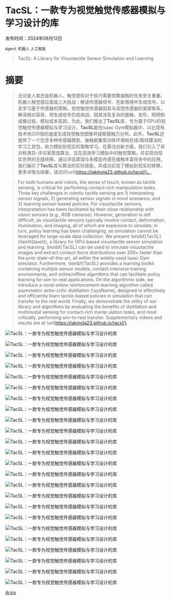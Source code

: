 # TacSL：一款专为视觉触觉传感器模拟与学习设计的库

发布时间：2024年08月12日

`Agent` `机器人` `人工智能`

> TacSL: A Library for Visuotactile Sensor Simulation and Learning

# 摘要

> 无论是人类还是机器人，触觉感知对于执行需要频繁接触的任务至关重要。机器人触觉感应面临三大挑战：解读传感器信号、在新情境中生成信号、以及学习基于传感器的策略。视觉触觉传感器因其与视觉传感器的紧密联系，解读相对容易，但生成信号仍具挑战，因其涉及复杂的接触、变形、照明和成像过程，模拟成本高昂。为此，我们推出了**TacSL**库，专为基于GPU的视觉触觉传感器模拟与学习设计。**TacSL**能在Isaac Gym模拟器中，以比现有技术快200倍的速度生成视觉触觉图像并提取接触力分布。此外，**TacSL**还提供了一个包含多种传感器模型、接触密集型训练环境和在线/离线算法的学习工具包，助力模拟到现实的策略学习。在算法创新方面，我们引入了非对称演员-评论家蒸馏算法，旨在高效学习模拟中的触觉策略，并实现向现实世界的无缝转移。通过评估蒸馏与多模态传感在接触丰富任务中的应用，我们展示了**TacSL**库与算法的实际效能，并成功实现了模拟到现实的转移。更多详情与结果，请访问\url{https://iakinola23.github.io/tacsl/}。

> For both humans and robots, the sense of touch, known as tactile sensing, is critical for performing contact-rich manipulation tasks. Three key challenges in robotic tactile sensing are 1) interpreting sensor signals, 2) generating sensor signals in novel scenarios, and 3) learning sensor-based policies. For visuotactile sensors, interpretation has been facilitated by their close relationship with vision sensors (e.g., RGB cameras). However, generation is still difficult, as visuotactile sensors typically involve contact, deformation, illumination, and imaging, all of which are expensive to simulate; in turn, policy learning has been challenging, as simulation cannot be leveraged for large-scale data collection. We present \textbf{TacSL} (\textit{taxel}), a library for GPU-based visuotactile sensor simulation and learning. \textbf{TacSL} can be used to simulate visuotactile images and extract contact-force distributions over $200\times$ faster than the prior state-of-the-art, all within the widely-used Isaac Gym simulator. Furthermore, \textbf{TacSL} provides a learning toolkit containing multiple sensor models, contact-intensive training environments, and online/offline algorithms that can facilitate policy learning for sim-to-real applications. On the algorithmic side, we introduce a novel online reinforcement-learning algorithm called asymmetric actor-critic distillation (\sysName), designed to effectively and efficiently learn tactile-based policies in simulation that can transfer to the real world. Finally, we demonstrate the utility of our library and algorithms by evaluating the benefits of distillation and multimodal sensing for contact-rich manip ulation tasks, and most critically, performing sim-to-real transfer. Supplementary videos and results are at \url{https://iakinola23.github.io/tacsl/}.

![TacSL：一款专为视觉触觉传感器模拟与学习设计的库](../../../paper_images/2408.06506/x1.png)

![TacSL：一款专为视觉触觉传感器模拟与学习设计的库](../../../paper_images/2408.06506/x2.png)

![TacSL：一款专为视觉触觉传感器模拟与学习设计的库](../../../paper_images/2408.06506/x3.png)

![TacSL：一款专为视觉触觉传感器模拟与学习设计的库](../../../paper_images/2408.06506/x4.png)

![TacSL：一款专为视觉触觉传感器模拟与学习设计的库](../../../paper_images/2408.06506/x5.png)

![TacSL：一款专为视觉触觉传感器模拟与学习设计的库](../../../paper_images/2408.06506/x6.png)

![TacSL：一款专为视觉触觉传感器模拟与学习设计的库](../../../paper_images/2408.06506/x7.png)

![TacSL：一款专为视觉触觉传感器模拟与学习设计的库](../../../paper_images/2408.06506/x8.png)

![TacSL：一款专为视觉触觉传感器模拟与学习设计的库](../../../paper_images/2408.06506/x9.png)

![TacSL：一款专为视觉触觉传感器模拟与学习设计的库](../../../paper_images/2408.06506/x10.png)

![TacSL：一款专为视觉触觉传感器模拟与学习设计的库](../../../paper_images/2408.06506/x11.png)

![TacSL：一款专为视觉触觉传感器模拟与学习设计的库](../../../paper_images/2408.06506/x12.png)

![TacSL：一款专为视觉触觉传感器模拟与学习设计的库](../../../paper_images/2408.06506/peg_placement_by_location_real.png)

![TacSL：一款专为视觉触觉传感器模拟与学习设计的库](../../../paper_images/2408.06506/calibration_tactile_RGB_and_setup.png)

![TacSL：一款专为视觉触觉传感器模拟与学习设计的库](../../../paper_images/2408.06506/x13.png)

![TacSL：一款专为视觉触觉传感器模拟与学习设计的库](../../../paper_images/2408.06506/x14.png)

![TacSL：一款专为视觉触觉传感器模拟与学习设计的库](../../../paper_images/2408.06506/x15.png)

![TacSL：一款专为视觉触觉传感器模拟与学习设计的库](../../../paper_images/2408.06506/x16.png)

![TacSL：一款专为视觉触觉传感器模拟与学习设计的库](../../../paper_images/2408.06506/gelsight_R15_sim_v_real.png)

![TacSL：一款专为视觉触觉传感器模拟与学习设计的库](../../../paper_images/2408.06506/gelsight_r15_and_mini.png)

![TacSL：一款专为视觉触觉传感器模拟与学习设计的库](../../../paper_images/2408.06506/x17.png)

![TacSL：一款专为视觉触觉传感器模拟与学习设计的库](../../../paper_images/2408.06506/x18.png)

![TacSL：一款专为视觉触觉传感器模拟与学习设计的库](../../../paper_images/2408.06506/x19.png)

![TacSL：一款专为视觉触觉传感器模拟与学习设计的库](../../../paper_images/2408.06506/x20.png)

[Arxiv](https://arxiv.org/abs/2408.06506)